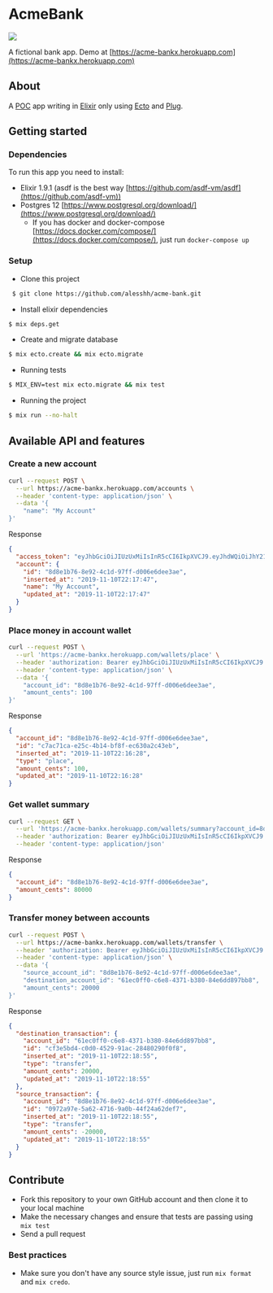 # AcmeBank
![](https://github.com/alesshh/acme-bank/workflows/Elixir%20CI/badge.svg)

A fictional bank app. Demo at [https://acme-bankx.herokuapp.com](https://acme-bankx.herokuapp.com)

## About

A [POC](https://en.wikipedia.org/wiki/Proof_of_concept) app writing in [Elixir](https://elixir-lang.org/) only using [Ecto](https://github.com/elixir-ecto/ecto) and [Plug](https://github.com/elixir-plug/plug).

## Getting started

### Dependencies

To run this app you need to install:

- Elixir 1.9.1 (asdf is the best way [https://github.com/asdf-vm/asdf](https://github.com/asdf-vm))
- Postgres 12 [https://www.postgresql.org/download/](https://www.postgresql.org/download/)
  - If you has docker and docker-compose [https://docs.docker.com/compose/](https://docs.docker.com/compose/), just run `docker-compose up`

### Setup

- Clone this project

```bash
 $ git clone https://github.com/alesshh/acme-bank.git
 ```
- Install elixir dependencies
```bash
$ mix deps.get
```
- Create and migrate database
```bash
$ mix ecto.create && mix ecto.migrate
```
- Running tests
```bash
$ MIX_ENV=test mix ecto.migrate && mix test
```
- Running the project
```bash
$ mix run --no-halt
```
## Available API and features

### Create a new account
```bash
curl --request POST \
  --url https://acme-bankx.herokuapp.com/accounts \
  --header 'content-type: application/json' \
  --data '{
	"name": "My Account"
}'
```
Response
```json
{
  "access_token": "eyJhbGciOiJIUzUxMiIsInR5cCI6IkpXVCJ9.eyJhdWQiOiJhY21lX2JhbmsiLCJleHAiOjE1NzU5Mjk4NjcsImlhdCI6MTU3MzUxMDY2NywiaXNzIjoiYWNtZV9iYW5rIiwianRpIjoiMzI2YmI5YjktNDUwZC00YWE0LWIxMjEtMDdiNjYyODRlNzMzIiwibmJmIjoxNTczNTEwNjY2LCJzdWIiOiI4ZDhlMWI3Ni04ZTkyLTRjMWQtOTdmZi1kMDA2ZTZkZWUzYWUiLCJ0eXAiOiJhY2Nlc3MifQ.SUunQjTHAZX1Y4kwlr6FWfInf7LjEkgNJaDGsdI4v_5JplbSp7Rivry_ycO-qR6pJplXCuduTJB0BYKJBZD3UQ",
  "account": {
    "id": "8d8e1b76-8e92-4c1d-97ff-d006e6dee3ae",
    "inserted_at": "2019-11-10T22:17:47",
    "name": "My Account",
    "updated_at": "2019-11-10T22:17:47"
  }
}
```
### Place money in account wallet
```bash
curl --request POST \
  --url 'https://acme-bankx.herokuapp.com/wallets/place' \
  --header 'authorization: Bearer eyJhbGciOiJIUzUxMiIsInR5cCI6IkpXVCJ9.eyJhdWQiOiJhY21lX2JhbmsiLCJleHAiOjE1NzU5Mjk4NjcsImlhdCI6MTU3MzUxMDY2NywiaXNzIjoiYWNtZV9iYW5rIiwianRpIjoiMzI2YmI5YjktNDUwZC00YWE0LWIxMjEtMDdiNjYyODRlNzMzIiwibmJmIjoxNTczNTEwNjY2LCJzdWIiOiI4ZDhlMWI3Ni04ZTkyLTRjMWQtOTdmZi1kMDA2ZTZkZWUzYWUiLCJ0eXAiOiJhY2Nlc3MifQ.SUunQjTHAZX1Y4kwlr6FWfInf7LjEkgNJaDGsdI4v_5JplbSp7Rivry_ycO-qR6pJplXCuduTJB0BYKJBZD3UQ' \
  --header 'content-type: application/json' \
  --data '{
	"account_id": "8d8e1b76-8e92-4c1d-97ff-d006e6dee3ae",
	"amount_cents": 100
}'
```
Response
```json
{
  "account_id": "8d8e1b76-8e92-4c1d-97ff-d006e6dee3ae",
  "id": "c7ac71ca-e25c-4b14-bf8f-ec630a2c43eb",
  "inserted_at": "2019-11-10T22:16:28",
  "type": "place",
  "amount_cents": 100,
  "updated_at": "2019-11-10T22:16:28"
}
```

### Get wallet summary
```bash
curl --request GET \
  --url 'https://acme-bankx.herokuapp.com/wallets/summary?account_id=8d8e1b76-8e92-4c1d-97ff-d006e6dee3ae' \
  --header 'authorization: Bearer eyJhbGciOiJIUzUxMiIsInR5cCI6IkpXVCJ9.eyJhdWQiOiJhY21lX2JhbmsiLCJleHAiOjE1NzU5Mjk3MjMsImlhdCI6MTU3MzUxMDUyMywiaXNzIjoiYWNtZV9iYW5rIiwianRpIjoiZDllZGE5MjYtNGJmMS00YTZjLTk4NDUtYTMxYzkxYmRjYzBlIiwibmJmIjoxNTczNTEwNTIyLCJzdWIiOiI2MWVjMGZmMC1jNmU4LTQzNzEtYjM4MC04NGU2ZGQ4OTdiYjgiLCJ0eXAiOiJhY2Nlc3MifQ.4DHDj4FhXcvm3m7emC_6lYeRWinzOWRiCVbU0Df5f8_kLu0XP70c_WL5EseNYJ9BgV_fFBkTWwlXsOh2-MXCiw' \
  --header 'content-type: application/json'
```
Response
```json
{
  "account_id": "8d8e1b76-8e92-4c1d-97ff-d006e6dee3ae",
  "amount_cents": 80000
}
```
### Transfer money between accounts
```bash
curl --request POST \
  --url https://acme-bankx.herokuapp.com/wallets/transfer \
  --header 'authorization: Bearer eyJhbGciOiJIUzUxMiIsInR5cCI6IkpXVCJ9.eyJhdWQiOiJhY21lX2JhbmsiLCJleHAiOjE1NzU5Mjk3MjMsImlhdCI6MTU3MzUxMDUyMywiaXNzIjoiYWNtZV9iYW5rIiwianRpIjoiZDllZGE5MjYtNGJmMS00YTZjLTk4NDUtYTMxYzkxYmRjYzBlIiwibmJmIjoxNTczNTEwNTIyLCJzdWIiOiI2MWVjMGZmMC1jNmU4LTQzNzEtYjM4MC04NGU2ZGQ4OTdiYjgiLCJ0eXAiOiJhY2Nlc3MifQ.4DHDj4FhXcvm3m7emC_6lYeRWinzOWRiCVbU0Df5f8_kLu0XP70c_WL5EseNYJ9BgV_fFBkTWwlXsOh2-MXCiw' \
  --header 'content-type: application/json' \
  --data '{
	"source_account_id": "8d8e1b76-8e92-4c1d-97ff-d006e6dee3ae",
	"destination_account_id": "61ec0ff0-c6e8-4371-b380-84e6dd897bb8",
	"amount_cents": 20000
}'
```
Response
```json
{
  "destination_transaction": {
    "account_id": "61ec0ff0-c6e8-4371-b380-84e6dd897bb8",
    "id": "cf3e5bd4-c0d0-4529-91ac-28480290f0f8",
    "inserted_at": "2019-11-10T22:18:55",
    "type": "transfer",
    "amount_cents": 20000,
    "updated_at": "2019-11-10T22:18:55"
  },
  "source_transaction": {
    "account_id": "8d8e1b76-8e92-4c1d-97ff-d006e6dee3ae",
    "id": "0972a97e-5a62-4716-9a0b-44f24a62def7",
    "inserted_at": "2019-11-10T22:18:55",
    "type": "transfer",
    "amount_cents": -20000,
    "updated_at": "2019-11-10T22:18:55"
  }
}
```

## Contribute
- Fork this repository to your own GitHub account and then clone it to your local machine
- Make the necessary changes and ensure that tests are passing using `mix test`
- Send a pull request

### Best practices
- Make sure you don't have any source style issue, just run `mix format` and `mix credo`.
